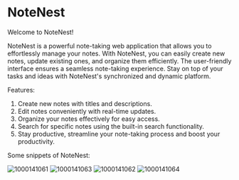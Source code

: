 # NoteNest
Welcome to NoteNest!

NoteNest is a powerful note-taking web application that allows you to effortlessly manage your notes. With NoteNest, you can easily create new notes, update existing ones, and organize them efficiently. The user-friendly interface ensures a seamless note-taking experience. Stay on top of your tasks and ideas with NoteNest's synchronized and dynamic platform.

Features:

1) Create new notes with titles and descriptions.
2) Edit notes conveniently with real-time updates.
3) Organize your notes effectively for easy access.
4) Search for specific notes using the built-in search functionality.
5) Stay productive, streamline your note-taking process and boost your productivity. 

Some snippets of NoteNest:

![1000141061](https://github.com/SohamB21/NoteNest/assets/105418470/5d1eca8e-4713-4862-b78d-fa691d66dfdc)
![1000141063](https://github.com/SohamB21/NoteNest/assets/105418470/d8d152ca-e4a8-4638-93fb-7f679081d134)
![1000141062](https://github.com/SohamB21/NoteNest/assets/105418470/fb576411-c706-49c6-be41-b7c02813bbf2)
![1000141064](https://github.com/SohamB21/NoteNest/assets/105418470/4c5475f1-f130-46e5-97f0-9ae3a831f8e6)
